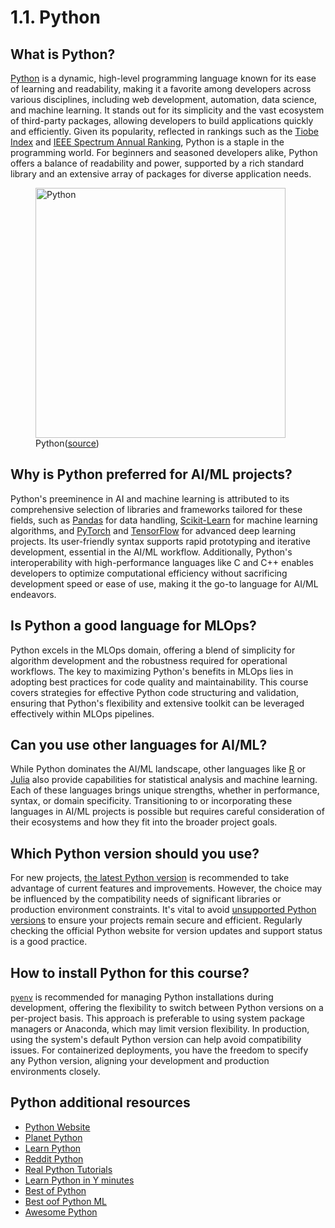 # 1.1. Python

## What is Python?

[Python](https://www.python.org/) is a dynamic, high-level programming language known for its ease of learning and readability, making it a favorite among developers across various disciplines, including web development, automation, data science, and machine learning. It stands out for its simplicity and the vast ecosystem of third-party packages, allowing developers to build applications quickly and efficiently. Given its popularity, reflected in rankings such as the [Tiobe Index](https://www.tiobe.com/tiobe-index/) and [IEEE Spectrum Annual Ranking](https://spectrum.ieee.org/the-top-programming-languages-2023), Python is a staple in the programming world. For beginners and seasoned developers alike, Python offers a balance of readability and power, supported by a rich standard library and an extensive array of packages for diverse application needs.

<figure markdown="span">
  <img src="https://imgs.xkcd.com/comics/python.png" alt="Python" width=400" />
  <figcaption>Python(<a href="https://xkcd.com/353/">source</a>)</figcaption>
</figure>

## Why is Python preferred for AI/ML projects?

Python's preeminence in AI and machine learning is attributed to its comprehensive selection of libraries and frameworks tailored for these fields, such as [Pandas](https://pandas.pydata.org/) for data handling, [Scikit-Learn](https://scikit-learn.org/) for machine learning algorithms, and [PyTorch](https://pytorch.org/) and [TensorFlow](ttps://www.tensorflow.org) for advanced deep learning projects. Its user-friendly syntax supports rapid prototyping and iterative development, essential in the AI/ML workflow. Additionally, Python's interoperability with high-performance languages like C and C++ enables developers to optimize computational efficiency without sacrificing development speed or ease of use, making it the go-to language for AI/ML endeavors.

## Is Python a good language for MLOps?

Python excels in the MLOps domain, offering a blend of simplicity for algorithm development and the robustness required for operational workflows. The key to maximizing Python's benefits in MLOps lies in adopting best practices for code quality and maintainability. This course covers strategies for effective Python code structuring and validation, ensuring that Python's flexibility and extensive toolkit can be leveraged effectively within MLOps pipelines.

## Can you use other languages for AI/ML?

While Python dominates the AI/ML landscape, other languages like [R](https://www.r-project.org/) or [Julia](https://julialang.org/) also provide capabilities for statistical analysis and machine learning. Each of these languages brings unique strengths, whether in performance, syntax, or domain specificity. Transitioning to or incorporating these languages in AI/ML projects is possible but requires careful consideration of their ecosystems and how they fit into the broader project goals.

## Which Python version should you use?

For new projects, [the latest Python version](https://www.python.org/downloads/) is recommended to take advantage of current features and improvements. However, the choice may be influenced by the compatibility needs of significant libraries or production environment constraints. It's vital to avoid [unsupported Python versions](https://devguide.python.org/versions/) to ensure your projects remain secure and efficient. Regularly checking the official Python website for version updates and support status is a good practice.

## How to install Python for this course?

[`pyenv`](https://github.com/pyenv/pyenv) is recommended for managing Python installations during development, offering the flexibility to switch between Python versions on a per-project basis. This approach is preferable to using system package managers or Anaconda, which may limit version flexibility. In production, using the system's default Python version can help avoid compatibility issues. For containerized deployments, you have the freedom to specify any Python version, aligning your development and production environments closely.

## Python additional resources

- [Python Website](https://www.python.org/)
- [Planet Python](https://planetpython.org/)
- [Learn Python](https://www.learnpython.org/)
- [Reddit Python](https://www.reddit.com/r/Python/)
- [Real Python Tutorials](https://realpython.com/)
- [Learn Python in Y minutes](https://learnxinyminutes.com/docs/python/)
- [Best of Python](https://github.com/ml-tooling/best-of-python)
- [Best oof Python ML](https://github.com/ml-tooling/best-of-ml-python)
- [Awesome Python](https://github.com/vinta/awesome-python)